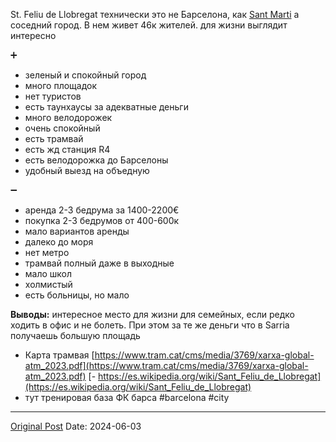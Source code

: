 St. Feliu de Llobregat технически это не Барселона, как [Sant Marti](2203.md) а соседний город. В нем живет 46к жителей. для жизни выглядит интересно

➕
- зеленый и спокойный город
- много площадок
- нет туристов
- есть таунхаусы за адекватные деньги
- много велодорожек
- очень спокойный
- есть трамвай
- есть жд станция R4
- есть велодорожка до Барселоны
- удобный выезд на объедную

➖
- аренда 2-3 бедрума за 1400-2200€
- покупка 2-3 бедрумов от 400-600к
- мало вариантов аренды
- далеко до моря
- нет метро
- трамвай полный даже в выходные
- мало школ
- холмистый
- есть больницы, но мало

**Выводы:** интересное место для жизни для семейных, если редко ходить в офис и не болеть. При этом за те же деньги что в Sarria получаешь большую площадь

- Карта трамвая [https://www.tram.cat/cms/media/3769/xarxa-global-atm_2023.pdf](https://www.tram.cat/cms/media/3769/xarxa-global-atm_2023.pdf)
[- https://es.wikipedia.org/wiki/Sant_Feliu_de_Llobregat](https://es.wikipedia.org/wiki/Sant_Feliu_de_Llobregat)
- тут тренировая база ФК барса
#barcelona #city

---
[Original Post](https://t.me/lev2tarragona/2261)
Date: 2024-06-03
